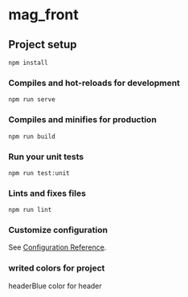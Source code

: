 # mag_front

## Project setup
```
npm install
```

### Compiles and hot-reloads for development
```
npm run serve
```

### Compiles and minifies for production
```
npm run build
```

### Run your unit tests
```
npm run test:unit
```

### Lints and fixes files 
```
npm run lint
```

### Customize configuration
See [Configuration Reference](https://cli.vuejs.org/config/).

### writed colors for project
headerBlue color for header
